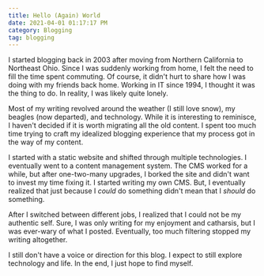 ```yaml
---
title: Hello (Again) World
date: 2021-04-01 01:17:17 PM
category: Blogging
tag: blogging
---
```


I started blogging back in 2003 after moving from Northern California to Northeast Ohio.  Since I was suddenly working from home, I felt the need to fill the time spent commuting.  Of course, it didn't hurt to share how I was doing with my friends back home.  Working in IT since 1994, I thought it was the thing to do.  In reality, I was likely quite lonely.

Most of my writing revolved around the weather (I still love snow), my beagles (now departed), and technology.  While it is interesting to reminisce, I haven't decided if it is worth migrating all the old content.  I spent too much time trying to craft my idealized blogging experience that my process got in the way of my content.

I started with a static website and shifted through multiple technologies.  I eventually went to a content management system. The CMS worked for a while, but after one-two-many upgrades, I borked the site and didn't want to invest my time fixing it.  I started writing my own CMS.  But, I eventually realized that just because I *could* do something didn't mean that I *should* do something.

After I switched between different jobs, I realized that I could not be my authentic self.  Sure, I was only writing for my enjoyment and catharsis, but I was ever-wary of what I posted.   Eventually, too much filtering stopped my writing altogether.

I still don't have a voice or direction for this blog.  I expect to still explore technology and life.   In the end, I just hope to find myself.
